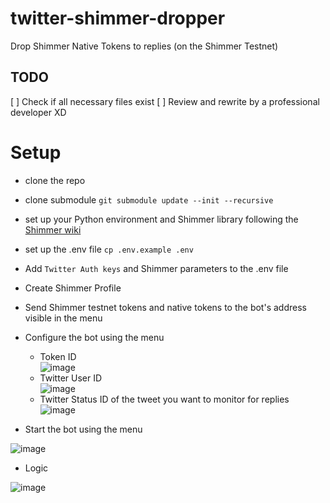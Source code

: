 # twitter-shimmer-dropper
Drop Shimmer Native Tokens to replies (on the Shimmer Testnet)

## TODO
[ ] Check if all necessary files exist
[ ] Review and rewrite by a professional developer XD

# Setup

- clone the repo
- clone submodule `git submodule update --init --recursive`
- set up your Python environment and Shimmer library following the [Shimmer wiki](https://wiki.iota.org/shimmer/wallet.rs/getting_started/python)
- set up the .env file `cp .env.example .env`
- Add `Twitter Auth keys` and Shimmer parameters to the .env file
- Create Shimmer Profile
- Send Shimmer testnet tokens and native tokens to the bot's address visible in the menu
- Configure the bot using the menu
  - Token ID  
  ![image](https://user-images.githubusercontent.com/7383572/196972799-3b02a697-f4f7-4b1a-9560-141d9bc242ab.png)
  - Twitter User ID  
  ![image](https://user-images.githubusercontent.com/7383572/196972648-427baf23-cb99-4032-b5cb-663e2d1399a6.png)
  - Twitter Status ID of the tweet you want to monitor for replies  
  ![image](https://user-images.githubusercontent.com/7383572/196972482-ed04e58e-ace4-4b20-a629-3ec48520ee99.png)

- Start the bot using the menu

![image](https://user-images.githubusercontent.com/7383572/196917542-9dfc9956-d1d2-48db-82d8-a1adfb4019aa.png)

- Logic

![image](https://user-images.githubusercontent.com/7383572/198233769-dce113f6-2e88-405b-a7b7-3f47eef2b03e.png)


